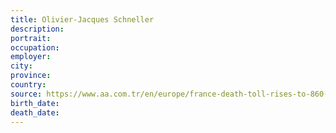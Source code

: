 ```yaml
---
title: Olivier-Jacques Schneller
description: 
portrait: 
occupation: 
employer: 
city: 
province: 
country: 
source: https://www.aa.com.tr/en/europe/france-death-toll-rises-to-860-with-5-doctors/1776680
birth_date: 
death_date: 
---
```


